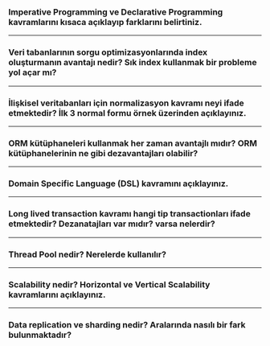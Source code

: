 <h3>
Imperative Programming ve Declarative Programming kavramlarını kısaca açıklayıp farklarını belirtiniz.
</h3>

<p></p>

<hr />

<h3>
Veri tabanlarının sorgu optimizasyonlarında index oluşturmanın avantajı nedir? Sık index kullanmak bir probleme yol açar mı?
</h3>

<p></p>

<hr />

<h3>
İlişkisel veritabanları için normalizasyon kavramı neyi ifade etmektedir? İlk 3 normal formu örnek üzerinden açıklayınız.
</h3>

<p></p>

<hr />

<h3>
ORM kütüphaneleri kullanmak her zaman avantajlı mıdır? ORM kütüphanelerinin ne gibi dezavantajları olabilir?
</h3>

<p></p>

<hr />

<h3>
Domain Specific Language (DSL) kavramını açıklayınız.
</h3>

<p></p>

<hr />

<h3>
Long lived transaction kavramı hangi tip transactionları ifade etmektedir? Dezanatajları var mıdır? varsa nelerdir?
</h3>

<p></p>

<hr />

<h3>
Thread Pool nedir? Nerelerde kullanılır?
</h3>

<p></p>

<hr />

<h3>
Scalability nedir? Horizontal ve Vertical Scalability kavramlarını açıklayınız.
</h3>

<p></p>

<hr />

<h3>
Data replication ve sharding nedir? Aralarında nasılı bir fark bulunmaktadır?
</h3>

<p></p>


